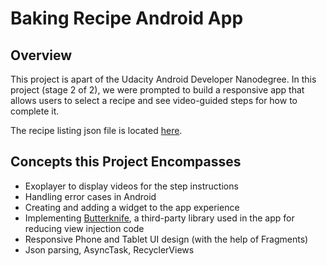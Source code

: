 # Baking Recipe Android App

## Overview
This project is apart of the Udacity Android Developer Nanodegree. In this project (stage 2 of 2), we were prompted to build a responsive app that allows users to select a recipe and see video-guided steps for how to complete it. 

The recipe listing json file is located [here](https://d17h27t6h515a5.cloudfront.net/topher/2017/May/59121517_baking/baking.json).

## Concepts this Project Encompasses
- Exoplayer to display videos for the step instructions
- Handling error cases in Android
- Creating and adding a widget to the app experience
- Implementing [Butterknife](http://jakewharton.github.io/butterknife/), a third-party library used in the app for reducing view injection code
- Responsive Phone and Tablet UI design (with the help of Fragments)
- Json parsing, AsyncTask, RecyclerViews
